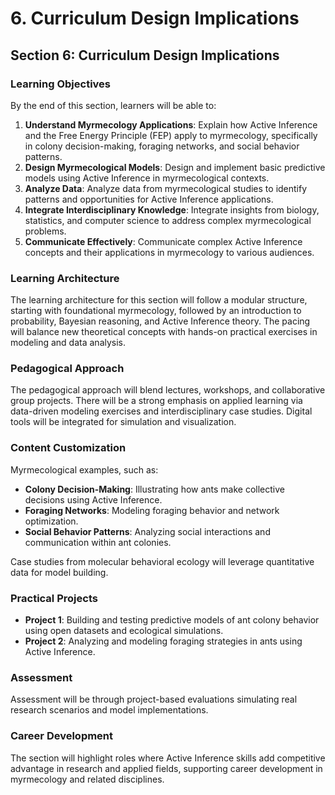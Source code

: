 # 6. Curriculum Design Implications

## Section 6: Curriculum Design Implications

### Learning Objectives

By the end of this section, learners will be able to:

1. **Understand Myrmecology Applications**: Explain how Active Inference and the Free Energy Principle (FEP) apply to myrmecology, specifically in colony decision-making, foraging networks, and social behavior patterns.
2. **Design Myrmecological Models**: Design and implement basic predictive models using Active Inference in myrmecological contexts.
3. **Analyze Data**: Analyze data from myrmecological studies to identify patterns and opportunities for Active Inference applications.
4. **Integrate Interdisciplinary Knowledge**: Integrate insights from biology, statistics, and computer science to address complex myrmecological problems.
5. **Communicate Effectively**: Communicate complex Active Inference concepts and their applications in myrmecology to various audiences.

### Learning Architecture

The learning architecture for this section will follow a modular structure, starting with foundational myrmecology, followed by an introduction to probability, Bayesian reasoning, and Active Inference theory. The pacing will balance new theoretical concepts with hands-on practical exercises in modeling and data analysis.

### Pedagogical Approach

The pedagogical approach will blend lectures, workshops, and collaborative group projects. There will be a strong emphasis on applied learning via data-driven modeling exercises and interdisciplinary case studies. Digital tools will be integrated for simulation and visualization.

### Content Customization

Myrmecological examples, such as:

- **Colony Decision-Making**: Illustrating how ants make collective decisions using Active Inference.
- **Foraging Networks**: Modeling foraging behavior and network optimization.
- **Social Behavior Patterns**: Analyzing social interactions and communication within ant colonies.

Case studies from molecular behavioral ecology will leverage quantitative data for model building.

### Practical Projects

- **Project 1**: Building and testing predictive models of ant colony behavior using open datasets and ecological simulations.
- **Project 2**: Analyzing and modeling foraging strategies in ants using Active Inference.

### Assessment

Assessment will be through project-based evaluations simulating real research scenarios and model implementations.

### Career Development

The section will highlight roles where Active Inference skills add competitive advantage in research and applied fields, supporting career development in myrmecology and related disciplines.
